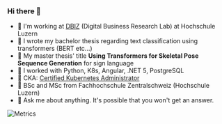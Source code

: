 ### Hi there 👋


- 🔭 I'm working at [DBIZ](https://digital-business-lab.ch) (Digital Business Research Lab) at Hochschule Luzern
- 📖 I wrote my bachelor thesis regarding text classification using transformers (BERT etc...)
- 📖 My master thesis' title **Using Transformers for Skeletal Pose Sequence Generation** for sign language
- :hammer: I worked with Python, K8s, Angular, .NET 5, PostgreSQL
- :whale: CKA: [Certified Kubernetes Administrator](https://www.youracclaim.com/badges/b70fad82-80f7-4fd8-b769-d0c3fa9f53ee/linked_in)
- 🌱 BSc and MSc from Fachhochschule Zentralschweiz (Hochschule Luzern)
- 💬 Ask me about anything. It's possible that you won't get an answer.

![Metrics](https://metrics.lecoq.io/florianbaer?template=terminal&pagespeed=1&stars=1&projects=1&isocalendar=1&pagespeed.detailed=false&pagespeed.screenshot=false&isocalendar.duration=half-year&projects.limit=4&stars.limit=4&config.timezone=Europe%2FZurich)
